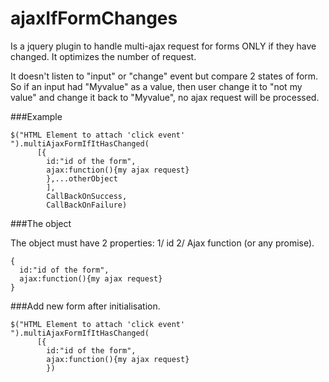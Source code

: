 # ajaxIfFormChanges
Is a jquery plugin to handle multi-ajax request for forms ONLY if they have changed. It optimizes the number of request.

It doesn't listen to "input" or "change" event but compare 2 states of form. So if an input had "Myvalue" as a value, then user change it to "not my value" and change it back to "Myvalue", no ajax request will be processed.

###Example

```
$("HTML Element to attach 'click event' ").multiAjaxFormIfItHasChanged(
      [{
        id:"id of the form", 
        ajax:function(){my ajax request}
        },...otherObject
        ],
        CallBackOnSuccess,
        CallBackOnFailure)

```
###The object

The object must have 2 properties:
1/ id
2/ Ajax function (or any promise).
```
{
  id:"id of the form", 
  ajax:function(){my ajax request}
}
```
###Add new form after initialisation.
```
$("HTML Element to attach 'click event' ").multiAjaxFormIfItHasChanged(
      [{
        id:"id of the form", 
        ajax:function(){my ajax request}
        })
```
